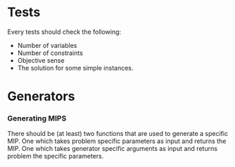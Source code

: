 # Tests
Every tests should check the following:

- Number of variables
- Number of constraints
- Objective sense
- The solution for some simple instances.

# Generators

### Generating MIPS
There should be (at least) two functions that are used to generate a specific MIP. 
One which takes problem specific parameters as input and returns the MIP.
One which takes generator specific arguments as input and returns problem the specific parameters.  
 
